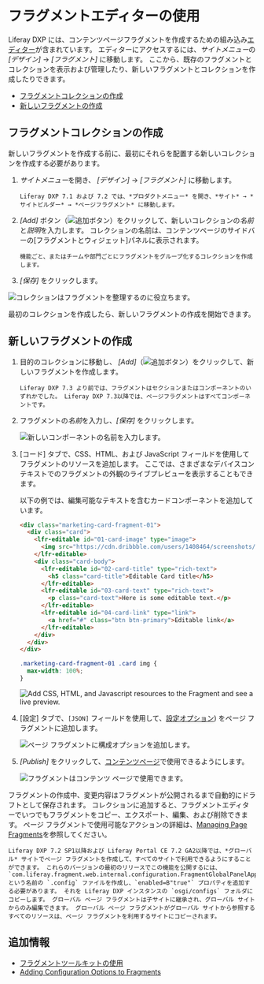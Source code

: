 # フラグメントエディターの使用

Liferay DXP には、コンテンツページフラグメントを作成するための組み込み[エディター](../reference/fragments/page-fragment-editor-interface-reference.md)が含まれています。 エディターにアクセスするには、*サイトメニュー*の *[デザイン]* → *[フラグメント]* に移動します。 ここから、既存のフラグメントとコレクションを表示および管理したり、新しいフラグメントとコレクションを作成したりできます。

  - [フラグメントコレクションの作成](#creating-a-fragment-collection)
  - [新しいフラグメントの作成](#creating-a-new-fragment)

## フラグメントコレクションの作成

新しいフラグメントを作成する前に、最初にそれらを配置する新しいコレクションを作成する必要があります。

1.  *サイトメニュー*を開き、 *[デザイン]* → *[フラグメント]* に移動します。

    ```{note}
    Liferay DXP 7.1 および 7.2 では、*プロダクトメニュー* を開き、*サイト* → *サイトビルダー* → *ページフラグメント* に移動します。
    ```

2.  *[Add]* ボタン（![追加ボタン](../../../images/icon-duplicate.png)）をクリックして、新しいコレクションの*名前*と*説明*を入力します。 コレクションの名前は、コンテンツページのサイドバーの[フラグメントとウィジェット]パネルに表示されます。

    ```{tip}
    機能ごと、またはチームや部門ごとにフラグメントをグループ化するコレクションを作成します。
    ```

3.  *[保存]* をクリックします。

![コレクションはフラグメントを整理するのに役立ちます。](./using-the-fragments-editor/images/01.png)

最初のコレクションを作成したら、新しいフラグメントの作成を開始できます。

## 新しいフラグメントの作成

1.  目的のコレクションに移動し、 *[Add]*（![追加ボタン](../../../images/icon-add.png)）をクリックして、新しいフラグメントを作成します。

    ```{note}
    Liferay DXP 7.3 より前では、フラグメントはセクションまたはコンポーネントのいずれかでした。 Liferay DXP 7.3以降では、ページフラグメントはすべてコンポーネントです。
    ```

2.  フラグメントの*名前*を入力し、*[保存]* をクリックします。

    ![新しいコンポーネントの名前を入力します。](./using-the-fragments-editor/images/02.png)

3.  [コード] タブで、CSS、HTML、および JavaScript フィールドを使用してフラグメントのリソースを追加します。 ここでは、さまざまなデバイスコンテキストでのフラグメントの外観のライブプレビューを表示することもできます。

    以下の例では、編集可能なテキストを含むカードコンポーネントを追加しています。

    ``` html
    <div class="marketing-card-fragment-01">
      <div class="card">
        <lfr-editable id="01-card-image" type="image">
          <img src="https://cdn.dribbble.com/users/1408464/screenshots/9323535/media/a5b9a76256562e878ecc6dc5cd0fadf0.png" class="card-img-top" alt="2020 - Try New Things">
        </lfr-editable>
        <div class="card-body">
          <lfr-editable id="02-card-title" type="rich-text">
            <h5 class="card-title">Editable Card title</h5>
          </lfr-editable>
          <lfr-editable id="03-card-text" type="rich-text">
            <p class="card-text">Here is some editable text.</p>
          </lfr-editable>
          <lfr-editable id="04-card-link" type="link">
            <a href="#" class="btn btn-primary">Editable link</a>
          </lfr-editable>
        </div>
      </div>
    </div>
    ```

    ``` css
    .marketing-card-fragment-01 .card img {
      max-width: 100%;
    }
    ```


    ![Add CSS, HTML, and Javascript resources to the Fragment and see a live preview.](./using-the-fragments-editor/images/03.png)

4.  [設定] タブで、`[JSON]` フィールドを使用して、[設定オプション](./adding-configuration-options-to-fragments.md)) をページ フラグメントに追加します。

    ![ページ フラグメントに構成オプションを追加します。](./using-the-fragments-editor/images/04.png)

5.  *[Publish]* をクリックして、[コンテンツページ](../../creating-pages/understanding-pages/understanding-pages.md#content-pages)で使用できるようにします。

    ![フラグメントはコンテンツ ページで使用できます。](./using-the-fragments-editor/images/05.png)

フラグメントの作成中、変更内容はフラグメントが公開されるまで自動的にドラフトとして保存されます。 コレクションに追加すると、フラグメントエディターでいつでもフラグメントをコピー、エクスポート、編集、および削除できます。 ページ フラグメントで使用可能なアクションの詳細は、[Managing Page Fragments](../../displaying-content/using-fragments/managing-page-fragments.md)を参照してください。

```{note}
Liferay DXP 7.2 SP1以降および Liferay Portal CE 7.2 GA2以降では、*グローバル* サイトでページ フラグメントを作成して、すべてのサイトで利用できるようにすることができます。 これらのバージョンの最初のリリースでこの機能を公開するには、`com.liferay.fragment.web.internal.configuration.FragmentGlobalPanelAppConfiguration.config` という名前の `.config` ファイルを作成し、`enabled=B"true"` プロパティを追加する必要があります。 それを Liferay DXP インスタンスの `osgi/configs` フォルダにコピーします。 グローバル ページ フラグメントは子サイトに継承され、グローバル サイトからのみ編集できます。 グローバル ページ フラグメントがグローバル サイトから参照するすべてのリソースは、ページ フラグメントを利用するサイトにコピーされます。
```

## 追加情報

  - [フラグメントツールキットの使用](./using-the-fragments-toolkit.md)
  - [Adding Configuration Options to Fragments](./adding-configuration-options-to-fragments.md)
